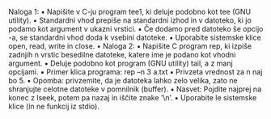 Naloga 1:
▪ Napišite v C-ju program tee1, ki deluje podobno kot tee (GNU utility).
▪ Standardni vhod prepiše na standardni izhod in v datoteko, ki jo podamo kot argument v ukazni vrstici.
▪ Če dodamo pred datoteko še opcijo -a, se standardni vhod doda k vsebini datoteke.
▪ Uporabite sistemske klice open, read, write in close.
• Naloga 2:
▪ Napišite C program rep, ki izpiše zadnjih n vrstic besedilne datoteke, katere ime je podano kot vhodni argument.
▪ Deluje podobno kot program (GNU utility) tail, a z manj opcijami.
▪ Primer klica programa: rep –n 3 a.txt
▪ Privzeta vrednost za n naj bo 5.
▪ Opomba: privzemite, da je datoteka lahko zelo velika, zato ne shranjujte celotne
datoteke v pomnilnik (buffer).
▪ Nasvet: Pojdite najprej na konec z lseek, potem pa nazaj in iščite znake ’\n’.
▪ Uporabite le sistemske klice (in ne funkcij iz stdio).
